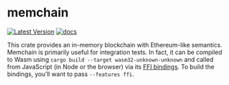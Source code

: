 # memchain

[![Latest Version](https://img.shields.io/crates/v/memchain.svg)](https://crates.io/crates/memchain)
[![docs](https://docs.rs/memchain/badge.svg)](https://docs.rs/memchain)

This crate provides an in-memory blockchain with Ethereum-like semantics.
Memchain is primarily useful for integration tests.
In fact, it can be compiled to Wasm using `cargo build --target wasm32-unknown-unknown` and called from JavaScript (in Node or the browser) via its [FFI bindings](https://github.com/oasislabs/oasis/blob/master/memchain/src/ffi.rs).
To build the bindings, you'll want to pass `--features ffi`.
